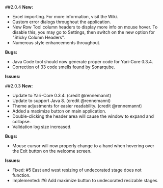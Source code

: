 ##2.0.4
**New:**

- Excel importing. For more information, visit the Wiki.
- Custom error dialogs throughout the application.
- New Row Tool column headers to display more info on mouse hover. To disable this, you may go to Settings, then switch on the new option for "Sticky Column Headers".
- Numerous style enhancements throughout.

**Bugs:**

- Java Code tool should now generate proper code for Yari-Core 0.3.4.
- Correction of 33 code smells found by Sonarqube.

**Issues:**


##2.0.3
**New:**

- Update to Yari-Core 0.3.4. (credit @rennemannt)
- Update to support Java 8. (credit @rennemannt)
- Theme adjustments for easier readability. (credit @rennemannt)
- Added a maximize button on main application.
- Double-clicking the header area will cause the window to expand and collapse.
- Validation log size increased.


**Bugs:**


- Mouse cursor will now properly change to a hand when hovering over the Exit button on the welcome screen.

**Issues:**

- Fixed: #5 East and west resizing of undecorated stage does not function.
- Implemented: #6 Add maximize button to undecorated resizable stages.